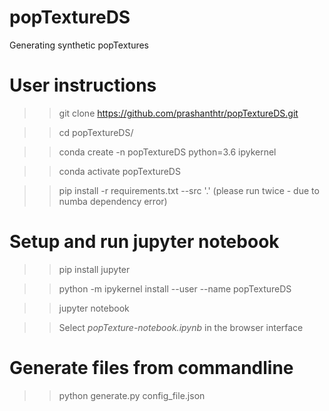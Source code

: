 # popTextureDS
Generating synthetic popTextures

# User instructions

  >> git clone https://github.com/prashanthtr/popTextureDS.git
  
  >> cd popTextureDS/
  
  >> conda create -n popTextureDS python=3.6 ipykernel
  
  >> conda activate popTextureDS

  >> pip install -r requirements.txt --src '.' (please run twice - due to numba dependency error)

# Setup and run jupyter notebook

>> pip install jupyter

>> python -m ipykernel install --user --name popTextureDS

>> jupyter notebook

>> Select *popTexture-notebook.ipynb* in the browser interface

# Generate files from commandline

>> python generate.py config_file.json